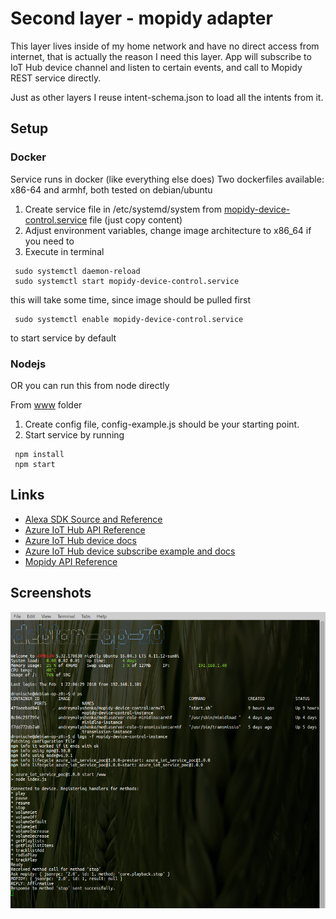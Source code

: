 # Second layer - mopidy adapter

This layer lives inside of my home network and have no direct access from internet, that is actually the reason I need this layer.
App will subscribe to IoT Hub device channel and listen to certain events, and call to Mopidy REST service directly.

Just as other layers I reuse intent-schema.json to load all the intents from it.

## Setup 

### Docker

Service runs in docker (like everything else does)
Two dockerfiles available: x86-64 and armhf, both tested on debian/ubuntu

1. Create service file in /etc/systemd/system from [mopidy-device-control.service](systemd/mopidy-device-control.service) file (just copy content)
1. Adjust environment variables, change image architecture to x86_64 if you need to
1. Execute in terminal
```
 sudo systemctl daemon-reload
 sudo systemctl start mopidy-device-control.service
```
this will take some time, since image should be pulled first
```            
 sudo systemctl enable mopidy-device-control.service
```
to start service by default

### Nodejs

OR you can run this from node directly

From [www](www) folder
1. Create config file, config-example.js should be your starting point. 
1. Start service by running
```
 npm install
 npm start
```

## Links

* [Alexa SDK Source and Reference](https://github.com/alexa/alexa-skills-kit-sdk-for-nodejs)
* [Azure IoT Hub API Reference](https://docs.microsoft.com/en-us/javascript/api/azure-iothub/registry?view=azure-iot-typescript-latest)
* [Azure IoT Hub device docs](https://github.com/Azure/azure-iot-sdk-node/tree/master/device)
* [Azure IoT Hub device subscribe example and docs](https://github.com/Azure/azure-iot-sdk-node/blob/master/device/samples/device_methods.js)
* [Mopidy API Reference](https://docs.mopidy.com/en/latest/api/http/)

## Screenshots

![Running service](https://raw.githubusercontent.com/anabolyc/alexa-mopidy-voice-control/master/screenshots/22-docker-service-running.png)